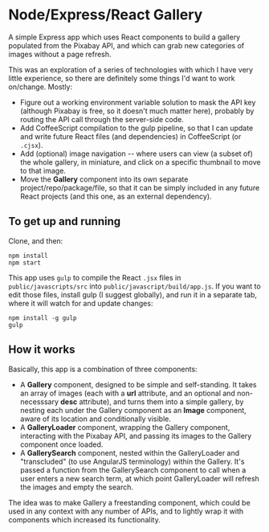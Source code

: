 # Node/Express/React Gallery

A simple Express app which uses React components to build a gallery populated from the Pixabay API, and which can grab new categories of images without a page refresh. 

This was an exploration of a series of technologies with which I have very little experience, so there are definitely some things I'd want to work on/change. Mostly:

- Figure out a working environment variable solution to mask the API key (although Pixabay is free, so it doesn't much matter here), probably by routing the API call through the server-side code.
- Add CoffeeScript compilation to the gulp pipeline, so that I can update and write future React files (and dependencies) in CoffeeScript (or `.cjsx`).
- Add (optional) image navigation -- where users can view (a subset of) the whole gallery, in miniature, and click on a specific thumbnail to move to that image.
- Move the **Gallery** component into its own separate project/repo/package/file, so that it can be simply included in any future React projects (and this one, as an external dependency).


## To get up and running

Clone, and then:

```
npm install
npm start
```

This app uses `gulp` to compile the React `.jsx` files in `public/javascripts/src` into `public/javascript/build/app.js`. If you want to edit those files, install gulp (I suggest globally), and run it in a separate tab, where it will watch for and update changes:

```
npm install -g gulp 
gulp
```


## How it works

Basically, this app is a combination of three components:

- A **Gallery** component, designed to be simple and self-standing. It takes an array of images (each with a **url** attribute, and an optional and non-necesssary **desc** attribute), and turns them into a simple gallery, by nesting each under the Gallery component as an **Image** component, aware of its location and conditionally visible.
- A **GalleryLoader** component, wrapping the Gallery component, interacting with the Pixabay API, and passing its images to the Gallery component once loaded. 
- A **GallerySearch** component, nested within the GalleryLoader and "transcluded" (to use AngularJS terminology) within the Gallery. It's passed a function from the GallerySearch component to call when a user enters a new search term, at which point GalleryLoader will refresh the images and empty the search. 

The idea was to make Gallery a freestanding component, which could be used in any context with any number of APIs, and to lightly wrap it with components which increased its functionality.